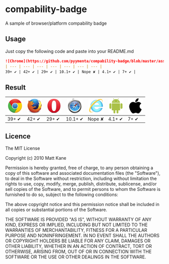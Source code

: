 # compability-badge
A sample of browser/platform compability badge

## Usage

Just copy the following code and paste into your README.md

```md
![Chrome](https://github.com/pyymenta/compability-badge/blob/master/assets/chrome.png?raw=true) | ![Firefox](https://github.com/pyymenta/compability-badge/blob/master/assets/firefox.png?raw=true) | ![Opera](https://github.com/pyymenta/compability-badge/blob/master/assets/opera.png?raw=true) | ![Safari](https://github.com/pyymenta/compability-badge/blob/master/assets/safari.png?raw=true) | ![IE](https://github.com/pyymenta/compability-badge/blob/master/assets/ie.png?raw=true) | ![Android](https://github.com/pyymenta/compability-badge/blob/master/assets/android.png?raw=true) | ![iOS](https://github.com/pyymenta/compability-badge/blob/master/assets/apple.png?raw=true)
| --- | --- | --- | --- | --- | --- | --- |
39+ ✔ | 42+ ✔ | 29+ ✔ | 10.1+ ✔ | Nope ✘ | 4.1+ ✔ | 7+ ✔ |
```

## Result

![Chrome](https://github.com/pyymenta/compability-badge/blob/master/assets/chrome.png?raw=true) | ![Firefox](https://github.com/pyymenta/compability-badge/blob/master/assets/firefox.png?raw=true) | ![Opera](https://github.com/pyymenta/compability-badge/blob/master/assets/opera.png?raw=true) | ![Safari](https://github.com/pyymenta/compability-badge/blob/master/assets/safari.png?raw=true) | ![IE](https://github.com/pyymenta/compability-badge/blob/master/assets/ie.png?raw=true) | ![Android](https://github.com/pyymenta/compability-badge/blob/master/assets/android.png?raw=true) | ![iOS](https://github.com/pyymenta/compability-badge/blob/master/assets/apple.png?raw=true)
| --- | --- | --- | --- | --- | --- | --- |
39+ ✔ | 42+ ✔ | 29+ ✔ | 10.1+ ✔ | Nope ✘ | 4.1+ ✔ | 7+ ✔ |

## Licence ##

The MIT License

Copyright (c) 2010 Matt Kane

Permission is hereby granted, free of charge, to any person obtaining a copy
of this software and associated documentation files (the "Software"), to deal
in the Software without restriction, including without limitation the rights
to use, copy, modify, merge, publish, distribute, sublicense, and/or sell
copies of the Software, and to permit persons to whom the Software is
furnished to do so, subject to the following conditions:

The above copyright notice and this permission notice shall be included in
all copies or substantial portions of the Software.

THE SOFTWARE IS PROVIDED "AS IS", WITHOUT WARRANTY OF ANY KIND, EXPRESS OR
IMPLIED, INCLUDING BUT NOT LIMITED TO THE WARRANTIES OF MERCHANTABILITY,
FITNESS FOR A PARTICULAR PURPOSE AND NONINFRINGEMENT. IN NO EVENT SHALL THE
AUTHORS OR COPYRIGHT HOLDERS BE LIABLE FOR ANY CLAIM, DAMAGES OR OTHER
LIABILITY, WHETHER IN AN ACTION OF CONTRACT, TORT OR OTHERWISE, ARISING FROM,
OUT OF OR IN CONNECTION WITH THE SOFTWARE OR THE USE OR OTHER DEALINGS IN
THE SOFTWARE.